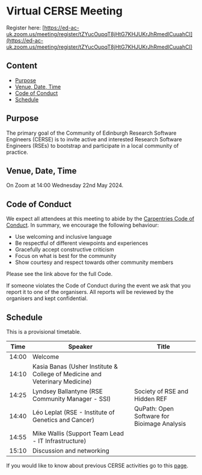 # Virtual CERSE Meeting

Register here: [https://ed-ac-uk.zoom.us/meeting/register/tZYucOupqT8jHtG7KHJUKrJhRmedlCuuahCI](https://ed-ac-uk.zoom.us/meeting/register/tZYucOupqT8jHtG7KHJUKrJhRmedlCuuahCI)

## Content
* [Purpose](#purpose)
* [Venue, Date, Time](#venue-date-time)
* [Code of Conduct](#code-of-conduct)
* [Schedule](#schedule)

## Purpose

The primary goal of the Community of Edinburgh Research Software Engineers (CERSE) is to invite active and interested Research Software Engineers (RSEs) to bootstrap and participate in a local community of practice.

## Venue, Date, Time

On Zoom at 14:00 Wednesday 22nd May 2024.

## Code of Conduct

We expect all attendees at this meeting to abide by the [Carpentries Code of Conduct](https://docs.carpentries.org/topic_folders/policies/code-of-conduct.html). In summary, we encourage the following behaviour:

* Use welcoming and inclusive language
* Be respectful of different viewpoints and experiences
* Gracefully accept constructive criticism
* Focus on what is best for the community
* Show courtesy and respect towards other community members

Please see the link above for the full Code.

If someone violates the Code of Conduct during the event we ask that you report it to one of the organisers. All reports will be reviewed by the organisers and kept confidential.  

## Schedule

This is a provisional timetable.

|Time  | Speaker      | Title |
|------| ------| ------|
|14:00| Welcome |
|14:10| Kasia Banas (Usher Institute & College of Medicine and Veterinary Medicine) | |
|14:25| Lyndsey Ballantyne (RSE Community Manager - SSI) | Society of RSE and Hidden REF |
|14:40| Léo Leplat  (RSE - Institute of Genetics and Cancer) | QuPath: Open Software for Bioimage Analysis |
|14:55| Mike Wallis (Support Team Lead - IT Infrastructure) | | 
|15:10| Discussion and networking | | 

If you would like to know about previous CERSE activities go to this [page](https://cerse.github.io/).
